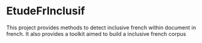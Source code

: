 # EtudeFrInclusif

This project provides methods to detect inclusive french within document in french. It also provides a toolkit aimed to build a inclusive french corpus
